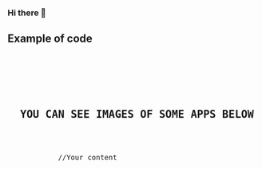 ### Hi there 👋

<!--
**husoaltunel/husoaltunel** is a ✨ _special_ ✨ repository because its `README.md` (this file) appears on your GitHub profile.

Here are some ideas to get you started:

- 🔭 I’m currently working on ...
- 🌱 I’m currently learning ...
- 👯 I’m looking to collaborate on ...
- 🤔 I’m looking for help with ...
- 💬 Ask me about ...
- 📫 How to reach me: ...
- 😄 Pronouns: ...
- ⚡ Fun fact: ...
-->                                       

<html>
<h2>Example of code</h2>

<pre>
    <div class="container">
        <div class="block two first">
            <h2>  YOU CAN SEE IMAGES OF SOME APPS BELOW OF THE TAB IF YOU CLICK TO WIKI TAB OF REPOSITORY.</h2>
            <div class="wrap">
            //Your content
            </div>
        </div>
    </div>
</pre>
</html>
